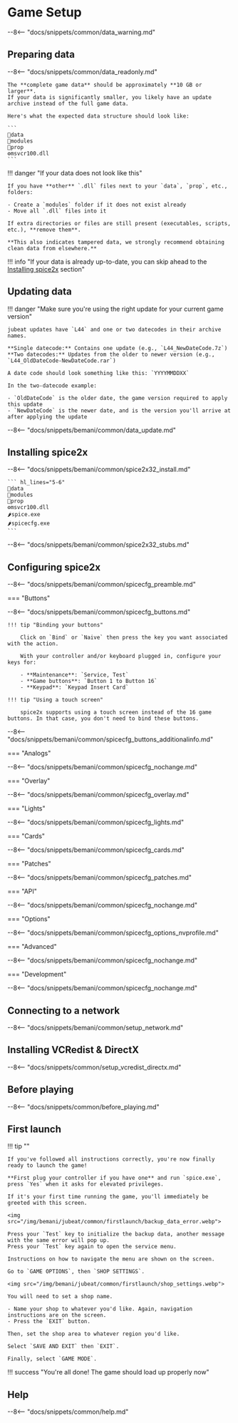 # Game Setup

--8<-- "docs/snippets/common/data_warning.md"

## Preparing data

--8<-- "docs/snippets/common/data_readonly.md"

    The **complete game data** should be approximately **10 GB or larger**.  
    If your data is significantly smaller, you likely have an update archive instead of the full game data.

    Here's what the expected data structure should look like: 

    ```
    📂data
    📂modules
    📂prop
    ⚙️msvcr100.dll
    ```

!!! danger "If your data does not look like this"

    If you have **other** `.dll` files next to your `data`, `prop`, etc., folders:

    - Create a `modules` folder if it does not exist already
    - Move all `.dll` files into it

    If extra directories or files are still present (executables, scripts, etc.), **remove them**.

    **This also indicates tampered data, we strongly recommend obtaining clean data from elsewhere.**

!!! info "If your data is already up-to-date, you can skip ahead to the [Installing spice2x](#installing-spice2x) section"

## Updating data

!!! danger "Make sure you're using the right update for your current game version"

    jubeat updates have `L44` and one or two datecodes in their archive names.

    **Single datecode:** Contains one update (e.g., `L44_NewDateCode.7z`)  
    **Two datecodes:** Updates from the older to newer version (e.g., `L44_OldDateCode-NewDateCode.rar`)

    A date code should look something like this: `YYYYMMDDXX`

    In the two-datecode example:

    - `OldDateCode` is the older date, the game version required to apply this update
    - `NewDateCode` is the newer date, and is the version you'll arrive at after applying the update

--8<-- "docs/snippets/bemani/common/data_update.md"

## Installing spice2x

--8<-- "docs/snippets/bemani/common/spice2x32_install.md"

    ``` hl_lines="5-6"
    📂data
    📂modules
    📂prop
    ⚙️msvcr100.dll
    🌶️spice.exe
    🌶️spicecfg.exe
    ```

--8<-- "docs/snippets/bemani/common/spice2x32_stubs.md"

## Configuring spice2x

--8<-- "docs/snippets/bemani/common/spicecfg_preamble.md"

=== "Buttons"

--8<-- "docs/snippets/bemani/common/spicecfg_buttons.md"

    !!! tip "Binding your buttons"

        Click on `Bind` or `Naive` then press the key you want associated with the action.

        With your controller and/or keyboard plugged in, configure your keys for:  

        - **Maintenance**: `Service, Test`
        - **Game buttons**: `Button 1 to Button 16`
        - **Keypad**: `Keypad Insert Card`

    !!! tip "Using a touch screen" 

        spice2x supports using a touch screen instead of the 16 game buttons. In that case, you don't need to bind these buttons.
  
--8<-- "docs/snippets/bemani/common/spicecfg_buttons_additionalinfo.md"

=== "Analogs"

--8<-- "docs/snippets/bemani/common/spicecfg_nochange.md"

=== "Overlay"

--8<-- "docs/snippets/bemani/common/spicecfg_overlay.md"

=== "Lights"

--8<-- "docs/snippets/bemani/common/spicecfg_lights.md"

=== "Cards"

--8<-- "docs/snippets/bemani/common/spicecfg_cards.md"

=== "Patches"

--8<-- "docs/snippets/bemani/common/spicecfg_patches.md"

=== "API"

--8<-- "docs/snippets/bemani/common/spicecfg_nochange.md"

=== "Options"

--8<-- "docs/snippets/bemani/common/spicecfg_options_nvprofile.md"

=== "Advanced"

--8<-- "docs/snippets/bemani/common/spicecfg_nochange.md"

=== "Development"

--8<-- "docs/snippets/bemani/common/spicecfg_nochange.md"

## Connecting to a network

--8<-- "docs/snippets/bemani/common/setup_network.md"

## Installing VCRedist & DirectX

--8<-- "docs/snippets/common/setup_vcredist_directx.md"

## Before playing

--8<-- "docs/snippets/common/before_playing.md"

## First launch

!!! tip ""

    If you've followed all instructions correctly, you're now finally ready to launch the game!

    **First plug your controller if you have one** and run `spice.exe`, press `Yes` when it asks for elevated privileges.

    If it's your first time running the game, you'll immediately be greeted with this screen.

    <img src="/img/bemani/jubeat/common/firstlaunch/backup_data_error.webp">

    Press your `Test` key to initialize the backup data, another message with the same error will pop up.  
    Press your `Test` key again to open the service menu.

    Instructions on how to navigate the menu are shown on the screen.
  
    Go to `GAME OPTIONS`, then `SHOP SETTINGS`.

    <img src="/img/bemani/jubeat/common/firstlaunch/shop_settings.webp">

    You will need to set a shop name.
    
    - Name your shop to whatever you'd like. Again, navigation instructions are on the screen.
    - Press the `EXIT` button.

    Then, set the shop area to whatever region you'd like.

    Select `SAVE AND EXIT` then `EXIT`.

    Finally, select `GAME MODE`.
    
!!! success "You're all done! The game should load up properly now"

## Help

--8<-- "docs/snippets/common/help.md"